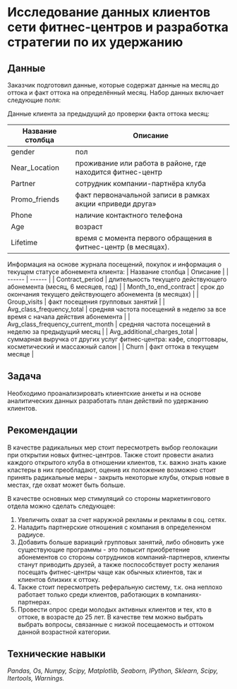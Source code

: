 # Исследование данных клиентов сети фитнес-центров и разработка стратегии по их удержанию

## Данные

Заказчик подготовил данные, которые содержат данные на месяц до оттока и факт оттока на определённый месяц. Набор данных включает следующие поля:

Данные клиента за предыдущий до проверки факта оттока месяц:

| Название столбца | Описание |
| ------ | ------ |
| gender | пол |
| Near_Location | проживание или работа в районе, где находится фитнес-центр |
| Partner | сотрудник компании-партнёра клуба |
| Promo_friends | факт первоначальной записи в рамках акции «приведи друга» |
| Phone | наличие контактного телефона |
| Age | возраст |
| Lifetime | время с момента первого обращения в фитнес-центр (в месяцах). |
 
Информация на основе журнала посещений, покупок и информация о текущем статусе абонемента клиента:
| Название столбца | Описание |
| ------ | ------ | 
| Contract_period | длительность текущего действующего абонемента (месяц, 6 месяцев, год) |
| Month_to_end_contract | срок до окончания текущего действующего абонемента (в месяцах) |
| Group_visits | факт посещения групповых занятий |
| Avg_class_frequency_total | средняя частота посещений в неделю за все время с начала действия абонемента |
| Avg_class_frequency_current_month | средняя частота посещений в неделю за предыдущий месяц |
| Avg_additional_charges_total | суммарная выручка от других услуг фитнес-центра: кафе, спорттовары, косметический и массажный салон |
| Churn | факт оттока в текущем месяце |

## Задача

Необходимо проанализировать клиентские анкеты и на основе аналитических данных разработать план действий по удержанию клиентов.

## Рекомендации

В качестве радикальных мер стоит пересмотреть выбор геолокации при открытии новых фитнес-центров. Также стоит провести анализ каждого открытого клуба в отношении клиентов, т.к. важно знать какие кластеры в них преобладают, оценив их положение возможно стоит принять радикальные меры - закрыть некоторые клубы, открыв новые в местах, где охват может быть больше.

В качестве основных мер стимуляций со стороны маркетингового отдела можно сделать следующее:
1. Увеличить охват за счет наружной рекламы и рекламы в соц. сетях.
2. Наладить партнерские отношения с компания в определенном радиусе.
3. Добавить больше вариаций групповых занятий, либо обновить уже существующие программы - это повысит приобретение абонементов со стороны сотрудников компаний-партнеров, клиенты станут приводить друзей, а также поспособствует росту желания посещать фитнес-центры чаще как обычных клиентов, так и клиентов близких к оттоку.
4. Также стоит пересмотреть реферальную систему, т.к. она неплохо работает только среди клиентов, работающих в компаниях-партнерах.
5. Провести опрос среди молодых активных клиентов и тех, кто в оттоке, в возрасте до 25 лет. В качестве тем можно выбрать выбрать вопросы, связанные с низкой посещаемость и оттоком данной возрастной категории.
   
## Технические навыки
*Pandas, Os, Numpy, Scipy, Matplotlib, Seaborn, IPython, Sklearn, Scipy, Itertools, Warnings.*
